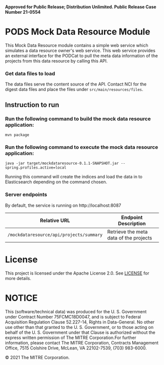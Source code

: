 # 
**Approved for Public Release; Distribution Unlimited. Public Release Case Number 21-0554**

# PODS Mock Data Resource Module
This Mock Data Resource module contains a simple web service which simulates a data resource owner's web service. This web service provides an external interface for the PODCat to pull the meta data information of the projects from this data resource by calling this API.  

### Get data files to load
The data files serve the content source of the API. 
Contact NCI for the digest data files and place the files under `src/main/resources/files`. 

## Instruction to run
### Run the following command to build the mock data resource application:

`mvn package`

### Run the following command to execute the mock data resource application:

`java -jar target/mockdataresource-0.1.1-SNAPSHOT.jar --spring.profiles.active=local`

Running this command will create the indices and load the data in to Elasticsearch depending on the command chosen.

### Server endpoints
By default, the service is running on http://localhost:8087

<!-- prettier-ignore -->
| Relative URL                                   | Endpoint Description                  |
|------------------------------------------------|---------------------------------------|
| `/mockdataresource/api/projects/summary`       | Retrieve the meta data of the projects|

# License
This project is licensed under the Apache License 2.0. See [LICENSE](/LICENSE.txt) for more details.

# NOTICE
This (software/technical data) was produced for the U. S. Government under Contract Number 75FCMC18D0047, and is subject to Federal Acquisition Regulation Clause 52.227-14, Rights in Data-General. No other use other than that granted to the U. S. Government, or to those acting on behalf of the U. S. Government under that Clause is authorized without the express written permission of The MITRE Corporation.For further information, please contact The MITRE Corporation, Contracts Management Office, 7515 Colshire Drive, McLean, VA 22102-7539, (703) 983-6000.

© 2021 The MITRE Corporation.
